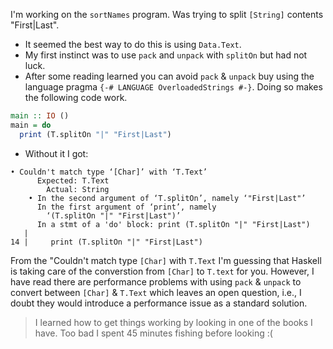 I'm working on the `sortNames` program. Was trying to split `[String]` contents "First|Last".

- It seemed the best way to do this is using `Data.Text`. 
- My first instinct was to use `pack` and `unpack` with `splitOn` but had not luck.
- After some reading learned you can avoid `pack` & `unpack` buy using the language pragma `{-# LANGUAGE OverloadedStrings #-}`. Doing so makes the following code work.

```haskell
main :: IO ()
main = do
  print (T.splitOn "|" "First|Last")
```

- Without it I got:

```
• Couldn't match type ‘[Char]’ with ‘T.Text’
      Expected: T.Text
        Actual: String
    • In the second argument of ‘T.splitOn’, namely ‘"First|Last"’
      In the first argument of ‘print’, namely
        ‘(T.splitOn "|" "First|Last")’
      In a stmt of a 'do' block: print (T.splitOn "|" "First|Last")
   |
14 |     print (T.splitOn "|" "First|Last")

```

From the "Couldn't match type `[Char]` with `T.Text` I'm guessing that Haskell is taking care of the converstion from `[Char]` to `T.text` for you. However, I have read there are performance problems with using `pack` & `unpack` to convert between `[Char]` & `T.Text` which leaves an open question, i.e., I doubt they would introduce a performance issue as a standard solution.

> I learned how to get things working by looking in one of the books I have. Too bad I spent 45 minutes fishing before looking :(

